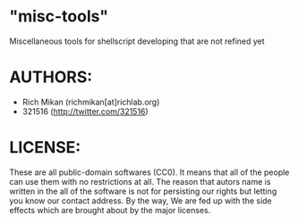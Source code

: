 # "misc-tools"

Miscellaneous tools for shellscript developing that are not refined yet


# AUTHORS:

* Rich Mikan (richmikan[at]richlab.org)
* 321516 (http://twitter.com/321516)


# LICENSE:

These are all public-domain softwares (CC0). It means that all of the people can use them with no restrictions at all.
The reason that autors name is written in the all of the software is not for persisting our rights but letting you know our contact address.
By the way, We are fed up with the side effects which are brought about by the major licenses.
